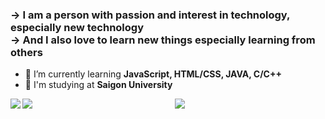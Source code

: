 <!-- <h1 align="left">Hello World ! Welcome to my Personal Github </h1> -->
<h3 align="left"> -> I am a person with passion and interest in technology, especially new technology</br>-> And I also love to learn new things especially learning from others</h3>
<ul>
<li align="left">🌱 I’m currently learning <strong>JavaScript, HTML/CSS, JAVA, C/C++</strong></li>
<li align="left">🏫 I'm studying at <strong>Saigon University</strong></li>
</ul>

<div align="center">
<div align="left">
<p><img align="left" src="https://github-readme-streak-stats.herokuapp.com/?user=edgarignite16&count_private=true&theme=tokyonight&hide_border=false"/></p>
<p><img align="left" src="https://github-readme-stats.vercel.app/api?username=EdgarIgnite16&count_private=true&show_icons=true&theme=tokyonight&hide_border=false"/></p>
</div align="right">
<div><p><img align="center" src="https://github-readme-stats.vercel.app/api/top-langs/?username=EdgarIgnite16&langs_count=10&count_private=true&theme=tokyonight&show_icons=true&hide_border=false"/></p></div>
</div>








